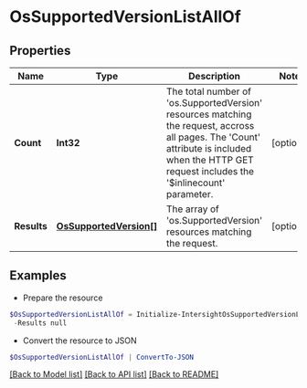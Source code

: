 # OsSupportedVersionListAllOf
## Properties

Name | Type | Description | Notes
------------ | ------------- | ------------- | -------------
**Count** | **Int32** | The total number of &#39;os.SupportedVersion&#39; resources matching the request, accross all pages. The &#39;Count&#39; attribute is included when the HTTP GET request includes the &#39;$inlinecount&#39; parameter. | [optional] 
**Results** | [**OsSupportedVersion[]**](OsSupportedVersion.md) | The array of &#39;os.SupportedVersion&#39; resources matching the request. | [optional] 

## Examples

- Prepare the resource
```powershell
$OsSupportedVersionListAllOf = Initialize-IntersightOsSupportedVersionListAllOf  -Count null `
 -Results null
```

- Convert the resource to JSON
```powershell
$OsSupportedVersionListAllOf | ConvertTo-JSON
```

[[Back to Model list]](../README.md#documentation-for-models) [[Back to API list]](../README.md#documentation-for-api-endpoints) [[Back to README]](../README.md)

